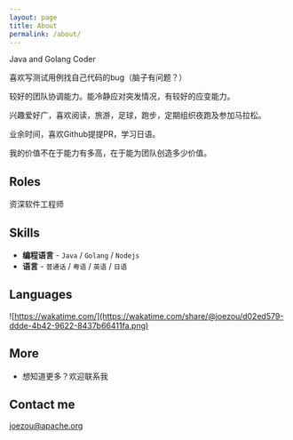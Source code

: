 ```yaml
---
layout: page
title: About
permalink: /about/
---
```


Java and Golang Coder

喜欢写测试用例找自己代码的bug（脑子有问题？）

较好的团队协调能力。能冷静应对突发情况，有较好的应变能力。

兴趣爱好广，喜欢阅读，旅游，足球，跑步，定期组织夜跑及参加马拉松。

业余时间，喜欢Github提提PR，学习日语。

我的价值不在于能力有多高，在于能为团队创造多少价值。

## Roles

资深软件工程师

## Skills

* **编程语言** - `Java` / `Golang` / `Nodejs`
* **语言** - `普通话` / `粤语` / `英语` / `日语` 

## Languages

![https://wakatime.com/](https://wakatime.com/share/@joezou/d02ed579-ddde-4b42-9622-8437b66411fa.png)

## More


* 想知道更多？欢迎联系我


## Contact me

[joezou@apache.org](mailto:joezou@apache.org)
